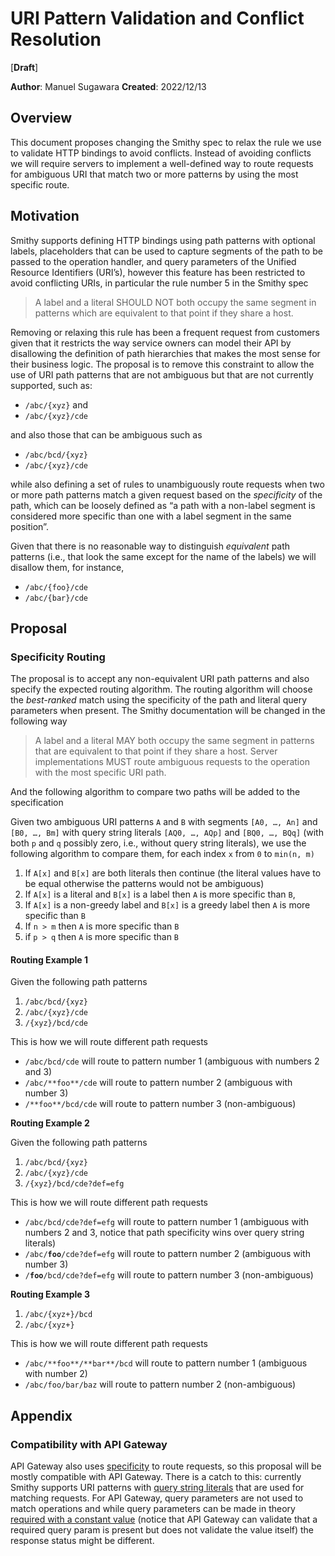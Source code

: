 # URI Pattern Validation and Conflict Resolution

[**Draft**]

**Author**:  Manuel Sugawara
**Created**: 2022/12/13

## Overview

This document proposes changing the Smithy spec to relax the rule we
use to validate HTTP bindings to avoid conflicts. Instead of avoiding
conflicts we will require servers to implement a well-defined way to
route requests for ambiguous URI that match two or more patterns by
using the most specific route.

## Motivation

Smithy supports defining HTTP bindings using path patterns with
optional labels, placeholders that can be used to capture segments of
the path to be passed to the operation handler, and query parameters
of the Unified Resource Identifiers (URI’s), however this feature has
been restricted to avoid conflicting URIs, in particular the rule
number 5 in the Smithy spec


> A label and a literal SHOULD NOT both occupy the same segment in patterns which are equivalent to that point if they share a host.


Removing or relaxing this rule has been a frequent request from
customers given that it restricts the way service owners can model
their API by disallowing the definition of path hierarchies that makes
the most sense for their business logic. The proposal is to remove
this constraint to allow the use of URI path patterns that are not
ambiguous but that are not currently supported, such as:

* `/abc/{xyz}` and
* `/abc/{xyz}/cde`

and also those that can be ambiguous such as 

* `/abc/bcd/{xyz}`
* `/abc/{xyz}/cde`

while also defining a set of rules to unambiguously route requests
when two or more path patterns match a given request based on the
*specificity* of the path, which can be loosely defined as “a path
with a non-label segment is considered more specific than one with a
label segment in the same position”.

Given that there is no reasonable way to distinguish *equivalent* path
patterns (i.e., that look the same except for the name of the labels)
we will disallow them, for instance,

* `/abc/{foo}/cde`
* `/abc/{bar}/cde`

## Proposal

### Specificity Routing

The proposal is to  accept any non-equivalent URI path patterns and
also specify the expected routing algorithm. The routing algorithm
will choose the *best-ranked* match using the specificity of the path
and literal query parameters when present. The Smithy documentation
will be changed in the following way


>A label and a literal MAY both occupy the same segment in patterns that are equivalent to that point if they share a host. Server implementations MUST route ambiguous requests to the operation with the most specific URI path.


And the following algorithm to compare two paths will be added to the
specification

Given two ambiguous URI patterns `A` and `B` with segments
`[A0, …, An]` and `[B0, …, Bm]` with query string literals
`[AQ0, …, AQp]` and `[BQ0, …, BQq]` (with both `p` and `q` possibly
zero, i.e., without query string literals), we use the following
algorithm to compare them, for each index `x` from `0` to `min(n, m)`

1. If `A[x]` and `B[x]` are both literals then continue (the literal values have to be equal otherwise the patterns would not be ambiguous)
2. If `A[x]` is a literal and `B[x]` is a label then `A` is more specific than `B`, 
3. If `A[x]` is a non-greedy label and `B[x]` is a greedy label then `A` is more specific than `B`
4. If `n > m` then `A` is more specific than `B`
5. if `p > q` then `A` is more specific than `B`

#### Routing Example 1

Given the following path patterns

1. `/abc/bcd/{xyz}` 
2. `/abc/{xyz}/cde` 
3.  `/{xyz}/bcd/cde`

This is how we will route different path requests

* `/abc/bcd/cde` will route to pattern number 1 (ambiguous with numbers 2 and 3)
* `/abc/**foo**/cde` will route to pattern number 2 (ambiguous with number 3)
* `/**foo**/bcd/cde` will route to pattern number 3 (non-ambiguous)

**Routing Example 2**

Given the following path patterns

1. `/abc/bcd/{xyz}` 
2. `/abc/{xyz}/cde` 
3.  `/{xyz}/bcd/cde?def=efg`

This is how we will route different path requests

* `/abc/bcd/cde?def=efg` will route to pattern number 1 (ambiguous with numbers 2 and 3, notice that path specificity wins over query string literals)
* `/abc/`**`foo`**`/cde?def=efg` will route to pattern number 2 (ambiguous with number 3)
* `/`**`foo`**`/bcd/cde?def=efg` will route to pattern number 3 (non-ambiguous)

**Routing Example 3**

1. `/abc/{xyz+}/bcd` 
2. `/abc/{xyz+}` 

This is how we will route different path requests

* `/abc/**foo**/**bar**/bcd` will route to pattern number 1 (ambiguous with number 2)
* `/abc/foo/bar/baz` will route to pattern number 2 (non-ambiguous)

## Appendix

### Compatibility with API Gateway

API Gateway also uses
[specificity](https://docs.aws.amazon.com/apigateway/latest/developerguide/http-api-develop-routes.html)
to route requests, so this proposal will be mostly compatible with API
Gateway. There is a catch to this: currently Smithy supports URI
patterns with
[query string literals](https://awslabs.github.io/smithy/2.0/spec/http-bindings.html#query-string-literals)
that are used for matching requests. For API Gateway, query parameters
are not used to match operations and while query parameters can be
made in theory
[required with a constant value](https://swagger.io/docs/specification/describing-parameters/#constant)
(notice that API Gateway can validate that a required query param is
present but does not validate the value itself) the response status
might be different.

